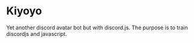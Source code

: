 # Kiyoyo
Yet another discord avatar bot but with discord.js.
The purpose is to train discordjs and javascript.
